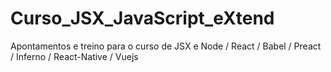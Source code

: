 # Curso_JSX_JavaScript_eXtend

Apontamentos e treino para o curso de JSX e Node / React / Babel / Preact / Inferno / React-Native / Vuejs
